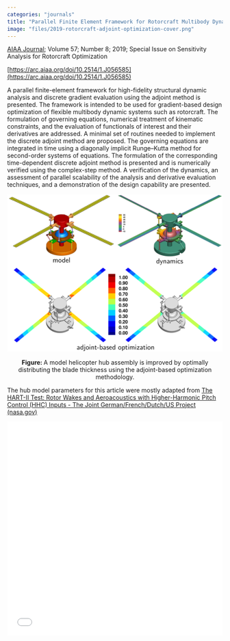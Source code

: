 ```yaml
---
categories: "journals"
title: "Parallel Finite Element Framework for Rotorcraft Multibody Dynamics and Adjoint Sensitivities"
image: "files/2019-rotorcraft-adjoint-optimization-cover.png"
---
```


[AIAA Journal](https://arc.aiaa.org/journal/aiaaj); Volume 57; Number 8; 2019; Special Issue on Sensitivity Analysis for Rotorcraft Optimization

[https://arc.aiaa.org/doi/10.2514/1.J056585](https://arc.aiaa.org/doi/10.2514/1.J056585)

A parallel finite-element framework for high-fidelity structural dynamic analysis and discrete gradient evaluation using the adjoint method is presented. The framework is intended to be used for gradient-based design optimization of flexible multibody dynamic systems such as rotorcraft. The formulation of governing equations, numerical treatment of kinematic constraints, and the evaluation of functionals of interest and their derivatives are addressed. A minimal set of routines needed to implement the discrete adjoint method are proposed. The governing equations are integrated in time using a diagonally implicit Runge–Kutta method for second-order systems of equations. The formulation of the corresponding time-dependent discrete adjoint method is presented and is numerically verified using the complex-step method. A verification of the dynamics, an assessment of parallel scalability of the analysis and derivative evaluation techniques, and a demonstration of the design capability are presented.  

![](../files/2019-rotorcraft-adjoint-optimization-cover.png)

<p align="center"><b>Figure: </b> A model helicopter hub assembly is improved by optimally distributing the blade thickness using the adjoint-based optimization methodology.</p>

The hub model parameters for this article were mostly adapted from [The HART-II Test: Rotor Wakes and Aeroacoustics with Higher-Harmonic Pitch Control (HHC) Inputs - The Joint German/French/Dutch/US Project (nasa.gov)](https://rotorcraft.arc.nasa.gov/Publications/../files/Yu_AHSF02.pdf)

<iframe src="/files/2019-rotorcraft-adjoint-optimization-preprint.pdf" width="100%" height="500"  frameborder="yes" border="10" marginwidth="10"  marginheight="10"></iframe>

